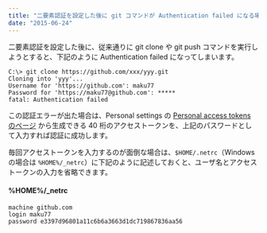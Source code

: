 ```yaml
---
title: "二要素認証を設定した後に git コマンドが Authentication failed になる場合"
date: "2015-06-24"
---
```


二要素認証を設定した後に、従来通りに git clone や git push コマンドを実行しようとすると、下記のように Authentication failed になってしまいます。

```
C:\> git clone https://github.com/xxx/yyy.git
Cloning into 'yyy'...
Username for 'https://github.com': maku77
Password for 'https://maku77@github.com': *****
fatal: Authentication failed
```

この認証エラーが出た場合は、Personal settings の [Personal access tokens のページ](https://github.com/settings/tokens) から生成できる 40 桁のアクセストークンを、上記のパスワードとして入力すれば認証に成功します。

毎回アクセストークンを入力するのが面倒な場合は、`$HOME/.netrc`（Windows の場合は `%HOME%/_netrc`）に下記のように記述しておくと、ユーザ名とアクセストークンの入力を省略できます。

#### %HOME%/_netrc

```
machine github.com
login maku77
password e3397d96801a11c6b6a3663d1dc719867836aa56
```

